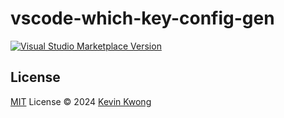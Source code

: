 # vscode-which-key-config-gen

<a href="https://marketplace.visualstudio.com/items?itemName=kvoon.vscode-which-key-config-gen" target="__blank"><img src="https://img.shields.io/visual-studio-marketplace/v/antfu.ext-name.svg?color=eee&amp;label=VS%20Code%20Marketplace&logo=visual-studio-code" alt="Visual Studio Marketplace Version" /></a>

## License

[MIT](./LICENSE) License © 2024 [Kevin Kwong](https://github.com/kvoon3)
